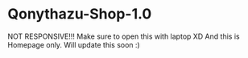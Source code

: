 # Qonythazu-Shop-1.0
NOT RESPONSIVE!!! Make sure to open this with laptop XD And this is Homepage only. Will update this soon :)
